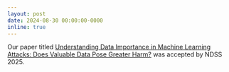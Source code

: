 ```yaml
---
layout: post
date: 2024-08-30 00:00:00-0000
inline: true
---
```


Our paper titled [Understanding Data Importance in Machine Learning Attacks: Does Valuable Data Pose Greater Harm?]() was accepted by NDSS 2025.